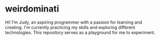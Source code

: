 # weirdominati

Hi! I'm Judy, an aspiring programmer with a passion for learning and creating. I'm currently practicing my skills and exploring different technologies. This repository serves as a playground for me to experiment.


